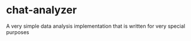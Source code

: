 # chat-analyzer
A very simple data analysis implementation that is written for very special purposes
